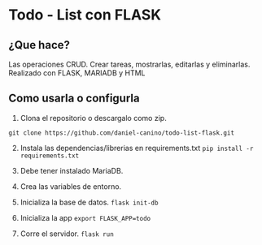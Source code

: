 # Todo - List con FLASK

## ¿Que hace?
 
 Las operaciones CRUD. Crear tareas, mostrarlas, editarlas y eliminarlas.
 Realizado con FLASK, MARIADB y HTML

## Como usarla o configurla

1. Clona el repositorio o descargalo como zip.

```git clone https://github.com/daniel-canino/todo-list-flask.git```

2. Instala las dependencias/librerias en requirements.txt
```pip install -r requirements.txt```

3. Debe tener instalado MariaDB.

4. Crea las variables de entorno.

5. Inicializa la base de datos. 
```flask init-db```

6. Inicializa la app 
```export FLASK_APP=todo```

7. Corre el servidor.
```flask run```
